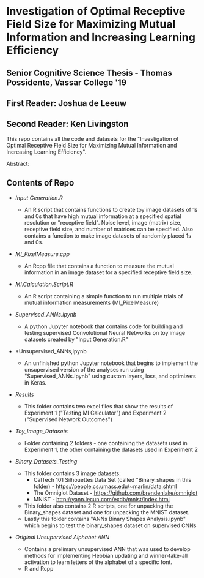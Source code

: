 # Investigation of Optimal Receptive Field Size for Maximizing Mutual Information and Increasing Learning Efficiency

## Senior Cognitive Science Thesis - Thomas Possidente, Vassar College '19
## First Reader: Joshua de Leeuw
## Second Reader: Ken Livingston


This repo contains all the code and datasets for the "Investigation of Optimal Receptive Field Size for Maximizing Mutual Information and Increasing Learning Efficiency". 

Abstract:

## Contents of Repo 

* *Input Generation.R* 
  * An R script that contains functions to create toy image datasets of 1s and 0s that have high mutual information at a specified spatial resolution or "receptive field". Noise level, image (matrix) size, receptive field size, and number of matrices can be specified. Also contains a function to make image datasets of randomly placed 1s and 0s.
  
* *MI_PixelMeasure.cpp* 
  * An Rcpp file that contains a function to measure the mutual information in an image dataset for a specified receptive field size. 
  
* *MI.Calculation.Script.R* 
  * An R script containing a simple function to run multiple trials of mutual information measurements (MI_PixelMeasure)
  
* *Supervised_ANNs.ipynb* 
  * A python Jupyter notebook that contains code for building and testing supervised Convolutional Neural Networks on toy image datasets created by "Input Generation.R"
  
* *Unsupervised_ANNs,ipynb
  * An unfinished python Jupyter notebook that begins to implement the unsupervised version of the analyses run using "Supervised_ANNs.ipynb" using custom layers, loss, and optimizers in Keras.
  
* *Results*
  * This folder contains two excel files that show the results of Experiment 1 ("Testing MI Calculator") and Experiment 2 ("Supervised Network Outcomes")
  
* *Toy_Image_Datasets*
  * Folder containing 2 folders - one containing the datasets used in Experiment 1, the other containing the datasets used in Experiment 2
 
* *Binary_Datasets_Testing* 
  * This folder contains 3 image datasets:
    * CalTech 101 Silhouettes Data Set (called "Binary_shapes in this folder) - https://people.cs.umass.edu/~marlin/data.shtml
    * The Omniglot Dataset - https://github.com/brendenlake/omniglot
    * MNIST - http://yann.lecun.com/exdb/mnist/index.html
  * This folder also contains 2 R scripts, one for unpacking the Binary_shapes dataset and one for unpacking the MNIST dataset.
  * Lastly this folder contains "ANNs Binary Shapes Analysis.ipynb" which begins to test the binary_shapes dataset on supervised CNNs

* *Original Unsupervised Alphabet ANN* 
  * Contains a prelimary unsupervised ANN that was used to develop methods for implementing Hebbian updating and winner-take-all activation to learn letters of the alphabet of a specific font. 
  * R and Rcpp
